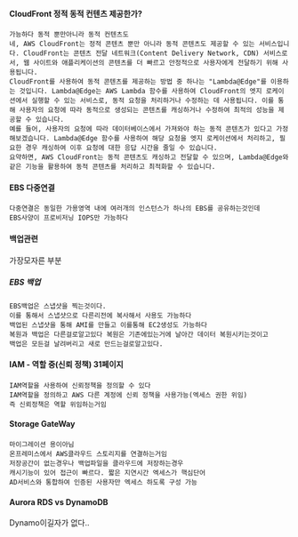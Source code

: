 

#### CloudFront 정적 동적 컨텐츠 제공한가?
```
가능하다 동적 뿐만아니라 동적 컨텐츠도 
네, AWS CloudFront는 정적 콘텐츠 뿐만 아니라 동적 콘텐츠도 제공할 수 있는 서비스입니다. CloudFront는 콘텐츠 전달 네트워크(Content Delivery Network, CDN) 서비스로서, 웹 사이트와 애플리케이션의 콘텐츠를 더 빠르고 안정적으로 사용자에게 전달하기 위해 사용됩니다.
CloudFront를 사용하여 동적 콘텐츠를 제공하는 방법 중 하나는 "Lambda@Edge"를 이용하는 것입니다. Lambda@Edge는 AWS Lambda 함수를 사용하여 CloudFront의 엣지 로케이션에서 실행할 수 있는 서비스로, 동적 요청을 처리하거나 수정하는 데 사용됩니다. 이를 통해 사용자의 요청에 따라 동적으로 생성되는 콘텐츠를 캐싱하거나 수정하여 최적의 성능을 제공할 수 있습니다.
예를 들어, 사용자의 요청에 따라 데이터베이스에서 가져와야 하는 동적 콘텐츠가 있다고 가정해보겠습니다. Lambda@Edge 함수를 사용하여 해당 요청을 엣지 로케이션에서 처리하고, 필요한 경우 캐싱하여 이후 요청에 대한 응답 시간을 줄일 수 있습니다.
요약하면, AWS CloudFront는 동적 콘텐츠도 캐싱하고 전달할 수 있으며, Lambda@Edge와 같은 기능을 활용하여 동적 콘텐츠를 처리하고 최적화할 수 있습니다.
```


#### EBS 다중연결
```
다중연결은 동일한 가용영역 내에 여러개의 인스턴스가 하나의 EBS를 공유하는것인데
EBS사양이 프로비저닝 IOPS만 가능하다
```

#### 백업관련 
가장모자른 부분

##### EBS 백업

```
EBS백업은 스냅샷을 찍는것이다.
이를 통해서 스냅샷으로 다른리전에 복사해서 사용도 가능하다
백업된 스냅샷을 통해 AMI를 만들고 이를통해 EC2생성도 가능하다
복원과 백업은 다른걸로알고있다 복원은 기존에있는거에 날아간 데이터 복원시키는것이고
백업은 모든걸 날려버리고 새로 만드는걸로알고있다.

```

#### IAM - 역할 중(신뢰 정책) 31페이지
```
IAM역할을 사용하여 신뢰정책을 정의할 수 있다
IAM역할을 정의하고 AWS 다른 계정에 신뢰 정책을 사용가능(엑세스 권한 위임)
즉 신뢰정책은 역할 위임하는거임
```


#### Storage GateWay
```
마이그레이션 용이아님
온프레미스에서 AWS클라우드 스토리지를 연결하는거임
저장공간이 없는경우나 백업파일을 클라우드에 저장하는경우
캐시기능이 있어 접근이 빠르다. 짧은 지연시간 엑세스가 핵심단어
AD서비스와 통합하여 인증된 사용자만 엑세스 하도록 구성 가능
```


#### Aurora RDS vs DynamoDB
Dynamo이길자가 없다..
#### 




